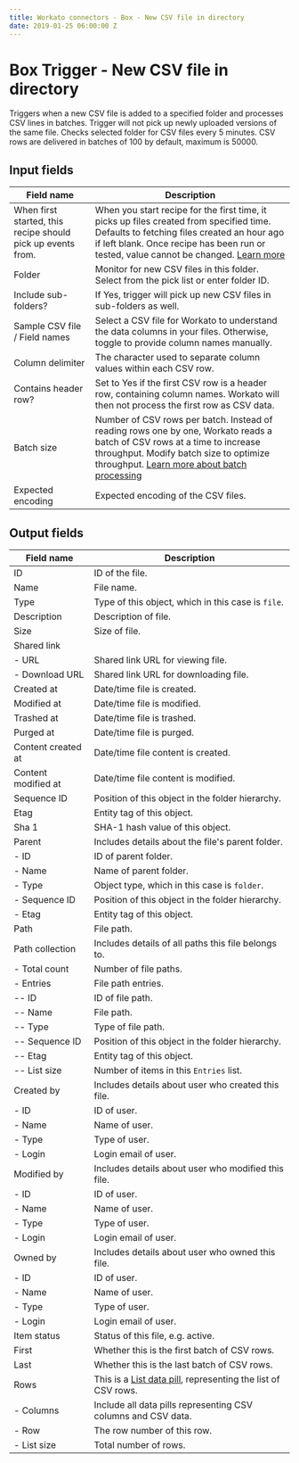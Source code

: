 ```yaml
---
title: Workato connectors - Box - New CSV file in directory
date: 2019-01-25 06:00:00 Z
---
```


# Box Trigger - New CSV file in directory
Triggers when a new CSV file is added to a specified folder and processes CSV lines in batches. Trigger will not pick up newly uploaded versions of the same file. Checks selected folder for CSV files every 5 minutes. CSV rows are delivered in batches of 100 by default, maximum is 50000.

## Input fields
| Field name | Description |
|---|---|
| When first started, this recipe should pick up events from. | When you start recipe for the first time, it picks up files created from specified time. Defaults to fetching files created an hour ago if left blank. Once recipe has been run or tested, value cannot be changed. [Learn more](/recipes/triggers.md#sincefrom) |
| Folder | Monitor for new CSV files in this folder. Select from the pick list or enter folder ID. |
| Include sub-folders? | If Yes, trigger will pick up new CSV files in sub-folders as well. |
| Sample CSV file / Field names | Select a CSV file for Workato to understand the data columns in your files. Otherwise, toggle to provide column names manually. |
| Column delimiter | The character used to separate column values within each CSV row. |
| Contains header row? | Set to Yes if the first CSV row is a header row, containing column names. Workato will then not process the first row as CSV data. |
| Batch size | Number of CSV rows per batch. Instead of reading rows one by one, Workato reads a batch of CSV rows at a time to increase throughput. Modify batch size to optimize throughput. [Learn more about batch processing](/features/batch-processing.md) |
| Expected encoding | Expected encoding of the CSV files. |

## Output fields
| Field name | Description |
|---|---|
| ID | ID of the file. |
| Name | File name. |
| Type | Type of this object, which in this case is `file`. |
| Description | Description of file. |
| Size | Size of file. |
| Shared link |  |
| - URL | Shared link URL for viewing file. |
| - Download URL | Shared link URL for downloading file. |
| Created at | Date/time file is created. |
| Modified at | Date/time file is modified. |
| Trashed at | Date/time file is trashed. |
| Purged at | Date/time file is purged. |
| Content created at | Date/time file content is created. |
| Content modified at | Date/time file content is modified. |
| Sequence ID | Position of this object in the folder hierarchy. |
| Etag | Entity tag of this object. |
| Sha 1 | SHA-1 hash value of this object. |
| Parent | Includes details about the file's parent folder. |
| - ID | ID of parent folder. |
| - Name | Name of parent folder. |
| - Type | Object type, which in this case is `folder`. |
| - Sequence ID | Position of this object in the folder hierarchy.  |
| - Etag | Entity tag of this object. |
| Path | File path. |
| Path collection | Includes details of all paths this file belongs to. |
| - Total count | Number of file paths. |
| - Entries | File path entries. |
| -- ID | ID of file path. |
| -- Name | File path. |
| -- Type | Type of file path. |
| -- Sequence ID | Position of this object in the folder hierarchy. |
| -- Etag | Entity tag of this object. |
| -- List size | Number of items in this `Entries` list. |
| Created by | Includes details about user who created this file. |
| - ID | ID of user. |
| - Name | Name of user. |
| - Type | Type of user. |
| - Login | Login email of user. |
| Modified by | Includes details about user who modified this file. |
| - ID | ID of user. |
| - Name | Name of user. |
| - Type | Type of user. |
| - Login | Login email of user. |
| Owned by | Includes details about user who owned this file. |
| - ID | ID of user. |
| - Name | Name of user. |
| - Type | Type of user. |
| - Login | Login email of user. |
| Item status | Status of this file, e.g. active. |
| First | Whether this is the first batch of CSV rows. |
| Last | Whether this is the last batch of CSV rows. |
| Rows | This is a [List data pill](/features/list-management.md), representing the list of CSV rows. |
| - Columns | Include all data pills representing CSV columns and CSV data. |
| - Row | The row number of this row. |
| - List size | Total number of rows. |
